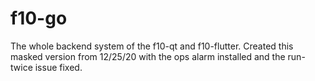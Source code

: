 # f10-go
The whole backend system of the f10-qt and f10-flutter. 
Created this masked version from 12/25/20 with the ops alarm installed and the run-twice issue fixed.
